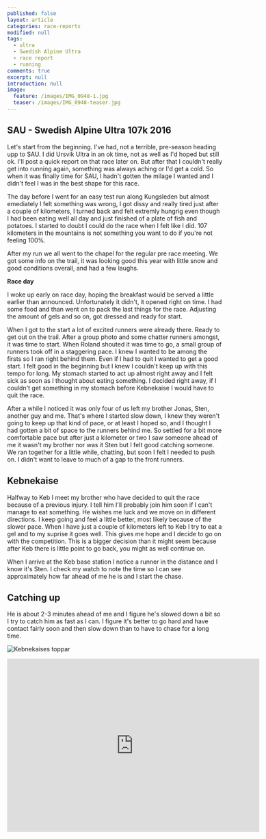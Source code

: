 ```yaml
---
published: false
layout: article
categories: race-reports
modified: null
tags:
  - ultra
  - Swedish Alpine Ultra
  - race report
  - running
comments: true
excerpt: null
introduction: null
image:
  feature: /images/IMG_0948-1.jpg
  teaser: /images/IMG_0948-teaser.jpg
---
```


## SAU - Swedish Alpine Ultra 107k 2016

Let's start from the beginning. I've had, not a terrible, pre-season heading upp to SAU. I did Ursvik Ultra in an ok time, not as well as I'd hoped but still ok. I'll post a quick report on that race later on. But after that I couldn't really get into running again, something was always aching or I'd get a cold. So when it was finally time for SAU, I hadn't gotten the milage I wanted and I didn't feel I was in the best shape for this race.

The day before I went for an easy test run along Kungsleden but almost emediately I felt something was wrong, I got dissy and really tired just after a couple of kilometers, I turned back and felt extremly hungrig even though I had been eating well all day and just finished of a plate of fish and potatoes. I started to doubt I could do the race when I felt like I did. 107 kilometers in the mountains is not something you want to do if you're not feeling 100%.

After my run we all went to the chapel for the regular pre race meeting. We got some info on the trail, it was looking good this year with little snow and good conditions overall, and had a few laughs.

**Race day**

I woke up early on race day, hoping the breakfast would be served a little earlier than announced. Unfortunately it didn't, it opened right on time. I had some food and than went on to pack the last things for the race. Adjusting the amount of gels and so on, got dressed and ready for start.

When I got to the start a lot of excited runners were already there. Ready to get out on the trail. After a group photo and some chatter runners amongst, it was time to start. When Roland shouted it was time to go, a small group of runners took off in a staggering pace. I knew I wanted to be among the firsts so I ran right behind them. Even if I had to quit I wanted to get a good start. I felt good in the beginning but I knew I couldn't keep up with this tempo for long. My stomach started to act up almost right away and I felt sick as soon as I thought about eating something. I decided right away, if I couldn't get something in my stomach before Kebnekaise I would have to quit the race.

After a while I noticed it was only four of us left my brother Jonas, Sten, another guy and me. That's where I started slow down, I knew they weren't going to keep up that kind of pace, or at least I hoped so, and I thought I had gotten a bit of space to the runners behind me. So settled for a bit more comfortable pace but after just a kilometer or two I saw someone ahead of me it wasn't my brother nor was it Sten but I felt good catching someone. We ran together for a little while, chatting, but soon I felt I needed to push on. I didn't want to leave to much of a gap to the front runners.

## Kebnekaise

Halfway to Keb I meet my brother who have decided to quit the race because of a previous injury. I tell him I'll probably join him soon if I can't manage to eat something. He wishes me luck and we move on in different directions. I keep going and feel a little better, most likely because of the slower pace. When I have just a couple of kilometers left to Keb I try to eat a gel and to my suprise it goes well. This gives me hope and I decide to go on with the competition. This is a bigger decision than it might seem because after Keb there is little point to go back, you might as well continue on.

When I arrive at the Keb base station I notice a runner in the distance and I know it's Sten. I check my watch to note the time so I can see approximately how far ahead of me he is and I start the chase.

## Catching up

He is about 2-3 minutes ahead of me and I figure he's slowed down a bit so I try to catch him as fast as I can. I figure it's better to go hard and have contact fairly soon and then slow down than to have to chase for a long time.



![Kebnekaises toppar]({{site.baseurl}}/images/IMG_0948-1.jpg)

<iframe height='405' width='590' frameborder='0' allowtransparency='true' scrolling='no' src='https://www.strava.com/activities/644189289/embed/7a8184af4de88cc66e14eb51eee4e32bfab0bae2'></iframe>
